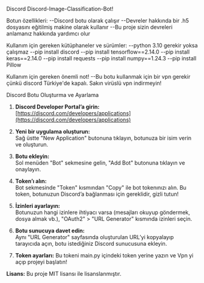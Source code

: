 Discord Discord-Image-Classification-Bot!

Botun özellikleri:
--Discord botu olarak çalışır
--Devreler hakkında bir .h5 dosyasını eğitilmiş makine olarak kullanır
--Bu proje sizin devreleri anlamanız hakkında yardımcı olur

Kullanım için gereken kütüphaneler ve sürümler:
--python 3.10 gerekir yoksa çalışmaz
--pip install discord
--pip install tensorflow==2.14.0
--pip install keras==2.14.0
--pip install requests
--pip install numpy==1.24.3
--pip install Pillow

Kullanım için gereken önemli not!
--Bu botu kullanmak için bir vpn gerekir çünkü discord Türkiye'de kapalı. Sakın virüslü vpn indirmeyin!

Discord Botu Oluşturma ve Ayarlama

1. **Discord Developer Portal’a girin:**  
   [https://discord.com/developers/applications](https://discord.com/developers/applications)

2. **Yeni bir uygulama oluşturun:**  
   Sağ üstte "New Application" butonuna tıklayın, botunuza bir isim verin ve oluşturun.

3. **Botu ekleyin:**  
   Sol menüden "Bot" sekmesine gelin, "Add Bot" butonuna tıklayın ve onaylayın.

4. **Token’ı alın:**  
   Bot sekmesinde "Token" kısmından "Copy" ile bot tokenınızı alın. Bu token, botunuzun Discord’a bağlanması için gereklidir, gizli tutun!

5. **İzinleri ayarlayın:**  
   Botunuzun hangi izinlere ihtiyacı varsa (mesajları okuyup göndermek, dosya almak vb.), "OAuth2" > "URL Generator" kısmında izinleri seçin.

6. **Botu sunucuya davet edin:**  
   Aynı "URL Generator" sayfasında oluşturulan URL’yi kopyalayıp tarayıcıda açın, botu istediğiniz Discord sunucusuna ekleyin.

7. **Token ayarları:**
   Bu tokeni main.py içindeki token yerine yazın ve Vpn yi açıp projeyi başlatın!

**Lisans:**
Bu proje MIT lisansı ile lisanslanmıştır.

